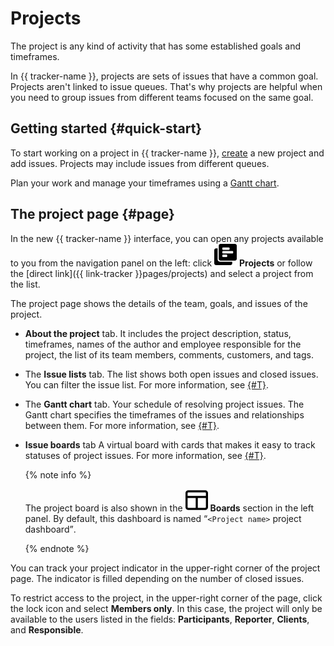 # Projects

The project is any kind of activity that has some established goals and timeframes.

In {{ tracker-name }}, projects are sets of issues that have a common goal. Projects aren't linked to issue queues. That's why projects are helpful when you need to group issues from different teams focused on the same goal.

## Getting started {#quick-start}

To start working on a project in {{ tracker-name }}, [create](create-project.md) a new project and add issues. Projects may include issues from different queues.

Plan your work and manage your timeframes using a [Gantt chart](../gantt/project.md).

## The project page {#page}

In the new {{ tracker-name }} interface, you can open any projects available to you from the navigation panel on the left: click ![](../../_assets/tracker/svg/project.svg)&nbsp;**Projects** or follow the [direct link]({{ link-tracker }}pages/projects) and select a project from the list.

The project page shows the details of the team, goals, and issues of the project.

* **About the project** tab. It includes the project description, status, timeframes, names of the author and employee responsible for the project, the list of its team members, comments, customers, and tags.

* The **Issue lists** tab. The list shows both open issues and closed issues. You can filter the issue list. For more information, see [{#T}](project-list.md).

* The **Gantt chart** tab. Your schedule of resolving project issues. The Gantt chart specifies the timeframes of the issues and relationships between them. For more information, see [{#T}](../gantt/project.md).

* **Issue boards** tab A virtual board with cards that makes it easy to track statuses of project issues. For more information, see [{#T}](./boards-project.md).

   {% note info %}

   The project board is also shown in the ![](../../_assets/tracker/svg/boards.svg)&nbsp;**Boards** section in the left panel. By default, this dashboard is named <q>`<Project name>` project dashboard</q>.

   {% endnote %}

You can track your project indicator in the upper-right corner of the project page. The indicator is filled depending on the number of closed issues.

To restrict access to the project, in the upper-right corner of the page, click the lock icon and select **Members only**. In this case, the project will only be available to the users listed in the fields: **Participants**, **Reporter**, **Clients**, and **Responsible**.
